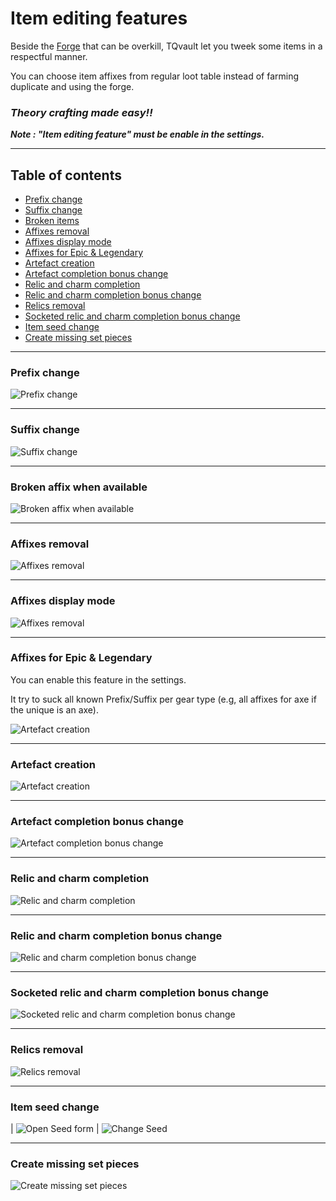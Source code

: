 # Item editing features

Beside the [Forge](FORGE.md) that can be overkill, TQvault let you tweek some items in a respectful manner.

You can choose item affixes from regular loot table instead of farming duplicate and using the forge.

### _Theory crafting made easy!!_

_**Note : "Item editing feature" must be enable in the settings.**_

---

## Table of contents
* [Prefix change](#Prefix)
* [Suffix change](#Suffix)
* [Broken items](#Broken)
* [Affixes removal](#Remove)
* [Affixes display mode](#DisplayMode)
* [Affixes for Epic & Legendary](#Uniques)
* [Artefact creation](#Formula)
* [Artefact completion bonus change](#Artefact)
* [Relic and charm completion](#RelicCompleteStack)
* [Relic and charm completion bonus change](#RelicCompletion)
* [Relics removal](#RelicRemoval)
* [Socketed relic and charm completion bonus change](#SocketedRelicCompletion)
* [Item seed change](#Seed)
* [Create missing set pieces](#MissingSetPiece)

---

### <a id="Prefix"></a>Prefix change

![Prefix change](affixes/prefix.png)

---

### <a id="Suffix"></a>Suffix change

![Suffix change](affixes/suffix.png)

---

### <a id="Broken"></a>Broken affix when available

![Broken affix when available](affixes/broken.png)

---

### <a id="Remove"></a>Affixes removal

![Affixes removal](affixes/removeaffixes.png)

---

### <a id="DisplayMode"></a>Affixes display mode

![Affixes removal](affixes/displaymode.png)

---

### <a id="Uniques"></a>Affixes for Epic & Legendary
You can enable this feature in the settings.

It try to suck all known Prefix/Suffix per gear type (e.g, all affixes for axe if the unique is an axe).

![Artefact creation](affixes/uniques.png)

---

### <a id="Formula"></a>Artefact creation

![Artefact creation](affixes/artefactcreation.png)

---

### <a id="Artefact"></a>Artefact completion bonus change

![Artefact completion bonus change](affixes/artefactcompletion.png)

---

### <a id="RelicCompleteStack"></a>Relic and charm completion

![Relic and charm completion](affixes/reliccompletestack.png)

---

### <a id="RelicCompletion"></a>Relic and charm completion bonus change

![Relic and charm completion bonus change](affixes/reliccompletion.png)

---

### <a id="SocketedRelicCompletion"></a>Socketed relic and charm completion bonus change

![Socketed relic and charm completion bonus change](affixes/socketedreliccompletion.png)

---

### <a id="RelicRemoval"></a>Relics removal

![Relics removal](affixes/removerelic.png)

---

### <a id="Seed"></a>Item seed change

| ![Open Seed form](affixes/seed1.png) | ![Change Seed](affixes/seed2.png)

---

### <a id="MissingSetPiece"></a>Create missing set pieces

![Create missing set pieces](affixes/missingset.png)


